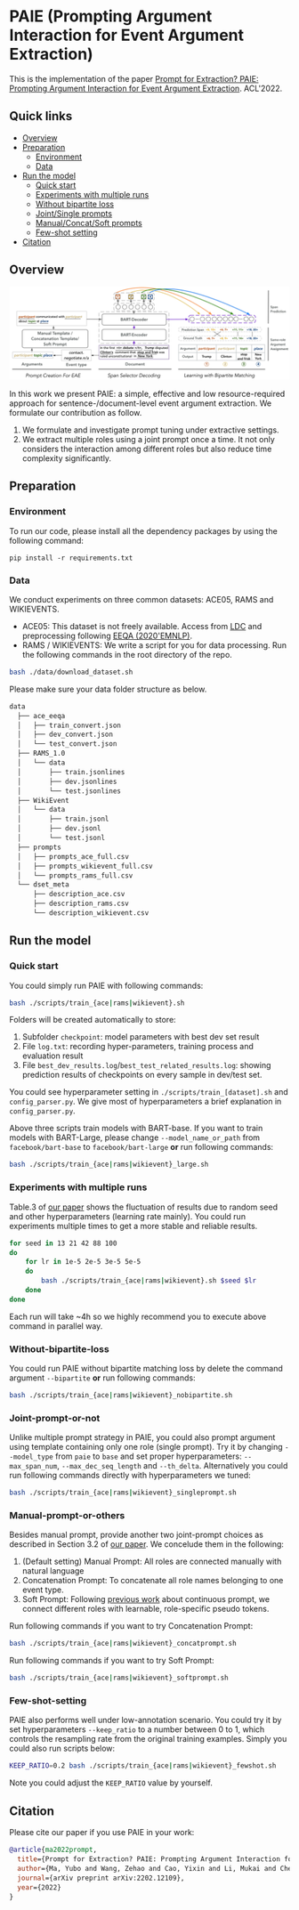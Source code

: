 # PAIE (**P**rompting **A**rgument **I**nteraction for Event Argument **E**xtraction)
This is the implementation of the paper [Prompt for Extraction? PAIE: Prompting Argument Interaction for
Event Argument Extraction](https://arxiv.org/abs/2202.12109). ACL'2022.


## Quick links

* [Overview](#overview)
* [Preparation](#preparation)
  * [Environment](#environment)
  * [Data](#data)
* [Run the model](#run-lm-bff)
  * [Quick start](#quick-start)
  * [Experiments with multiple runs](#experiments-with-multiple-runs)
  * [Without bipartite loss](#without-bipartite-loss)
  * [Joint/Single prompts](#joint-prompt-or-not)
  * [Manual/Concat/Soft prompts](#manual-prompt-or-others)
  * [Few-shot setting](#few-shot-setting)
* [Citation](#citation)

## Overview
![](./model_framework.jpg)

In this work we present PAIE: a simple, effective and low resource-required approach for sentence-/document-level event argument extraction. We formulate our contribution as follow.

1. We formulate and investigate prompt tuning under extractive settings. 
2. We extract multiple roles using a joint prompt once a time. It not only considers the interaction among different roles but also reduce time complexity significantly.


## Preparation

### Environment
To run our code, please install all the dependency packages by using the following command:

```
pip install -r requirements.txt
```

### Data
We conduct experiments on three common datasets: ACE05, RAMS and WIKIEVENTS.
- ACE05: This dataset is not freely available. Access from [LDC](https://catalog.ldc.upenn.edu/LDC2006T06) and preprocessing following [EEQA (2020'EMNLP)](https://github.com/xinyadu/eeqa/tree/master/proc).
- RAMS / WIKIEVENTS: We write a script for you for data processing. Run the following commands in the root directory of the repo.

```bash
bash ./data/download_dataset.sh
```  

Please make sure your data folder structure as below.
```bash
data
  ├── ace_eeqa
  │   ├── train_convert.json
  │   ├── dev_convert.json
  │   └── test_convert.json
  ├── RAMS_1.0
  │   └── data
  │       ├── train.jsonlines
  │       ├── dev.jsonlines
  │       └── test.jsonlines
  ├── WikiEvent
  │   └── data
  │       ├── train.jsonl
  │       ├── dev.jsonl
  │       └── test.jsonl
  ├── prompts
  │   ├── prompts_ace_full.csv
  │   ├── prompts_wikievent_full.csv
  │   └── prompts_rams_full.csv
  └── dset_meta
      ├── description_ace.csv
      ├── description_rams.csv
      └── description_wikievent.csv
```

## Run the model

### Quick start
You could simply run PAIE with following commands: 
```bash
bash ./scripts/train_{ace|rams|wikievent}.sh
```
Folders will be created automatically to store: 

1. Subfolder `checkpoint`: model parameters with best dev set result
2. File `log.txt`: recording hyper-parameters, training process and evaluation result
3. File `best_dev_results.log`/`best_test_related_results.log`: showing prediction results of checkpoints on every sample in dev/test set.

You could see hyperparameter setting in `./scripts/train_[dataset].sh` and `config_parser.py`. We give most of hyperparameters a brief explanation in `config_parser.py`.

Above three scripts train models with BART-base. If you want to train models with BART-Large, please change `--model_name_or_path` from `facebook/bart-base` to `facebook/bart-large` **or** run following commands:
```bash
bash ./scripts/train_{ace|rams|wikievent}_large.sh
```

### Experiments with multiple runs

Table.3 of [our paper](https://arxiv.org/pdf/2202.12109.pdf) shows the fluctuation of results due to random seed and other hyperparameters (learning rate mainly). You could run experiments multiple times to get a more stable and reliable results.

```bash
for seed in 13 21 42 88 100
do
    for lr in 1e-5 2e-5 3e-5 5e-5
    do
        bash ./scripts/train_{ace|rams|wikievent}.sh $seed $lr
    done
done
```

Each run will take ~4h so we highly recommend you to execute above command in parallel way.

### Without-bipartite-loss
You could run PAIE without bipartite matching loss by delete the command argument `--bipartite` **or** run following commands:
```bash
bash ./scripts/train_{ace|rams|wikievent}_nobipartite.sh
```

### Joint-prompt-or-not
Unlike multiple prompt strategy in PAIE, you could also prompt argument using template containing only one role (single prompt). Try it by changing `--model_type` from `paie` to `base` and set proper hyperparameters: `--max_span_num`, `--max_dec_seq_length` and `--th_delta`. Alternatively you could run following commands directly with hyperparameters we tuned:
```bash
bash ./scripts/train_{ace|rams|wikievent}_singleprompt.sh
```

### Manual-prompt-or-others
Besides manual prompt, provide another two joint-prompt choices as described in Section 3.2 of  [our paper](https://arxiv.org/pdf/2202.12109.pdf). We concelude them in the following:
1. (Default setting) Manual Prompt: All roles are connected manually with natural language
2. Concatenation Prompt: To concatenate all role names belonging to one event type.
3. Soft Prompt: Following [previous work](https://arxiv.org/abs/2104.06599) about continuous prompt, we connect different roles with learnable, role-specific pseudo tokens.

Run following commands if you want to try Concatenation Prompt:
```bash
bash ./scripts/train_{ace|rams|wikievent}_concatprompt.sh
```

Run following commands if you want to try Soft Prompt:
```bash
bash ./scripts/train_{ace|rams|wikievent}_softprompt.sh
```


### Few-shot-setting
PAIE also performs well under low-annotation scenario. You could try it by set hyperparameters `--keep_ratio` to a number between 0 to 1, which controls the resampling rate from the original training examples. Simply you could also run scripts below:
```bash
KEEP_RATIO=0.2 bash ./scripts/train_{ace|rams|wikievent}_fewshot.sh
```
Note you could adjust the `KEEP_RATIO` value by yourself.

## Citation
Please cite our paper if you use PAIE in your work:
```bibtex
@article{ma2022prompt,
  title={Prompt for Extraction? PAIE: Prompting Argument Interaction for Event Argument Extraction},
  author={Ma, Yubo and Wang, Zehao and Cao, Yixin and Li, Mukai and Chen, Meiqi and Wang, Kun and Shao, Jing},
  journal={arXiv preprint arXiv:2202.12109},
  year={2022}
}
```
